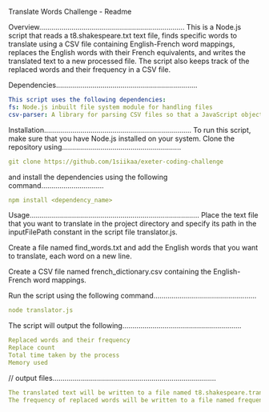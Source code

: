 Translate Words Challenge - Readme

Overview........................................................................
This is a Node.js script that reads a t8.shakespeare.txt text file, finds specific words to translate 
using a CSV file containing English-French word mappings, replaces the English words with their French
equivalents, and writes the translated text to a new processed file. The script also keeps track of the
replaced words and their frequency in a CSV file.

Dependencies......................................................................
``` yaml
This script uses the following dependencies:
fs: Node.js inbuilt file system module for handling files
csv-parser: A library for parsing CSV files so that a JavaScript object can be created later on.

 ```
Installation.........................................................................
To run this script, make sure that you have Node.js installed on your system. 
Clone the repository using...........................................................
```yaml
git clone https://github.com/1siikaa/exeter-coding-challenge
```  
and install the dependencies using the following command...............................
``` yaml
npm install <dependency_name>
```


Usage....................................................................................
Place the text file that you want to translate in the project directory and specify its path in the 
inputFilePath constant in the script file translator.js.

Create a file named find_words.txt and add the English words that you want to translate, 
each word on a new line.

Create a CSV file named french_dictionary.csv containing the English-French word mappings.

Run the script using the following command...................................................
```yaml
node translator.js
```

The script will output the following...........................................................
```yaml
Replaced words and their frequency
Replace count
Total time taken by the process
Memory used
```

// output files.................................................................................
```yaml
The translated text will be written to a file named t8.shakespeare.translated.txt 
The frequency of replaced words will be written to a file named frequency.csv.
```
